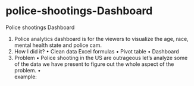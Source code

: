 # police-shootings-Dashboard
Police shootings Dashboard
1.	Police analytics dashboard is for the viewers to visualize the age, race, mental health state and police cam.
2.	How I did it?
•	Clean data Excel formulas
•	Pivot table
•	Dashboard
3.	Problem 
•	Police shooting in the US are outrageous let’s analyze some of the data we have present to figure out the whole aspect of the problem.
•	
example: 
